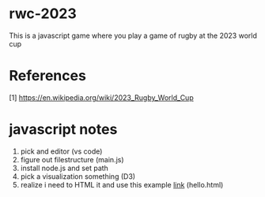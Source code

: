 # rwc-2023
This is a javascript game where you play a game of rugby at the 2023 world cup

# References
[1] https://en.wikipedia.org/wiki/2023_Rugby_World_Cup

# javascript notes
1. pick and editor (vs code)
2. figure out filestructure (main.js)
3. install node.js and set path
4. pick a visualization something (D3)
5. realize i need to HTML it and use this example [link](https://d3-graph-gallery.com/intro_d3js.html#:~:text=An%20introduction%20to%20d3.js%20in%2010%20basic%20examples.,Explanation%3A%20...%208%20Data%20binding%20%E2%86%92%20Explanation%3A%20) (hello.html)
